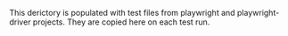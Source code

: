This derictory is populated with test files from playwright and playwright-driver projects. They are copied
here on each test run.
